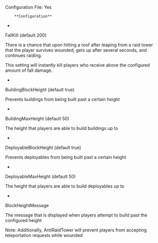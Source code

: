 Configuration File:
						Yes
					
	
			
		**Configuration** 


* 
FallKill (default 200)

There is a chance that upon hitting a roof after leaping from a raid tower that the player survives wounded, gets up after several seconds, and continues raiding.


This setting will instantly kill players who receive above the configured amount of fall damage.




* 
BuildingBlockHeight (default true)

Prevents buildings from being built past a certain height




* 
BuildingMaxHeight (default 50)

The height that players are able to build buildings up to




* 
DeployableBlockHeight (default true)

Prevents deployables from being built past a certain height




* 
DeployableMaxHeight (default 50)

The height that players are able to build deployables up to




* 
BlockHeightMessage

The message that is displayed when players attempt to build past the configured height


Note: Additionally, AntiRaidTower will prevent players from accepting teleportation requests while wounded